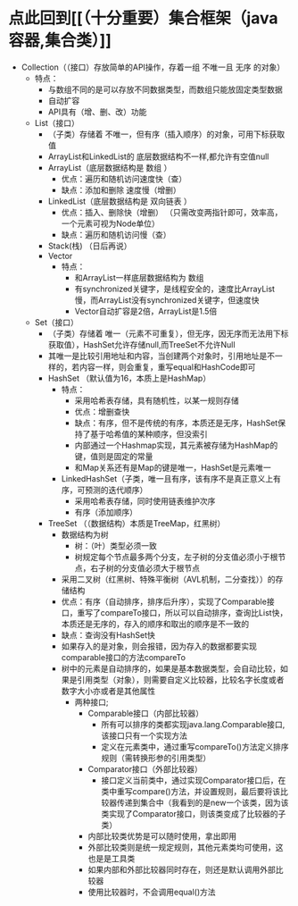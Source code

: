 # 点此回到[[（十分重要）集合框架（java容器,集合类）]]

- Collection（（接口）存放简单的API操作，存着一组   不唯一且  无序  的对象）
	- 特点：
		- 与数组不同的是可以存放不同数据类型，而数组只能放固定类型数据
		- 自动扩容
		- API具有（增、删、改）功能
	- List（接口）
		- （子类）存储着   不唯一，但有序（插入顺序）的对象，可用下标获取值
		- ArrayList和LinkedList的    底层数据结构不一样,都允许有空值null
		- ArrayList（底层数据结构是  数组  ）
			- 优点：遍历和随机访问速度快（查）
			- 缺点：添加和删除 速度慢（增删）
		- LinkedList（底层数据结构是  双向链表  ）
			- 优点：插入、删除快（增删）  （只需改变两指针即可，效率高，一个元素可视为Node单位）
			- 缺点：遍历和随机访问慢（查）
		- Stack(栈)  （日后再说）
		- Vector
			- 特点：
				- 和ArrayList一样底层数据结构为  数组
				- 有synchronized关键字，是线程安全的，速度比ArrayList慢，而ArrayList没有synchronized关键字，但速度快
				- Vector自动扩容是2倍，ArrayList是1.5倍
	- Set（接口）
		- （子类）存储着   唯一（元素不可重复），但无序，因无序而无法用下标获取值），HashSet允许存储null,而TreeSet不允许Null
		- 其唯一是比较引用地址和内容，当创建两个对象时，引用地址是不一样的，若内容一样，则会重复，重写equal和HashCode即可
		- HashSet （默认值为16，本质上是HashMap）
			- 特点：
				- 采用哈希表存储，具有随机性，以某一规则存储
				- 优点：增删查快
				- 缺点：有序，但不是传统的有序，本质还是无序，HashSet保持了基于哈希值的某种顺序，但没索引
				- 内部通过一个Hashmap实现，其元素被存储为HashMap的键，值则是固定的常量
				- 和Map关系还有是Map的键是唯一，HashSet是元素唯一
			- LinkedHashSet（子类，唯一且有序，该有序不是真正意义上有序，可预测的迭代顺序）
				- 采用哈希表存储，同时使用链表维护次序
				- 有序（添加顺序）
		- TreeSet   （（数据结构）本质是TreeMap，红黑树）
			- 数据结构为树
				- 树：（叶）类型必须一致
				- 树规定每个节点最多两个分支，左子树的分支值必须小于根节点，右子树的分支值必须大于根节点
			- 采用二叉树（红黑树、特殊平衡树（AVL机制，二分查找））的存储结构
			- 优点：有序（自动排序，排序后升序），实现了Comparable接口，重写了compareTo接口，所以可以自动排序，查询比List快，本质还是无序的，存入的顺序和取出的顺序是不一致的
			- 缺点：查询没有HashSet快
			- 如果存入的是对象，则会报错，因为存入的数据都要实现comparable接口的方法compareTo
			- 树中的元素是自动排序的，如果是基本数据类型，会自动比较，如果是引用类型（对象），则需要自定义比较器，比较名字长度或者数字大小亦或者是其他属性
				- 两种接口;
					- Comparable接口（内部比较器）
						- 所有可以排序的类都实现java.lang.Comparable接口,该接口只有一个实现方法
						- 定义在元素类中，通过重写compareTo()方法定义排序规则（需转换形参的引用类型）
					- Comparator接口（外部比较器）
						- 接口定义当前类中，通过实现Comparator接口后，在类中重写compare()方法，并设置规则，最后要将该比较器传递到集合中（我看到的是new一个该类，因为该类实现了Comparator接口，则该类变成了比较器的子类）
					- 内部比较类优势是可以随时使用，拿出即用
					- 外部比较类则是统一规定规则，其他元素类均可使用，这也是是工具类
					- 如果内部和外部比较器同时存在，则还是默认调用外部比较器
					- 使用比较器时，不会调用equal()方法